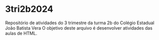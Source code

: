 # 3tri2b2024
Repositório de atividades do 3 trimestre da turma 2b do Colégio Estadual João Batista Vera
O objetivo deste arquivo é desenvolver atividades das aulas de HTML.
